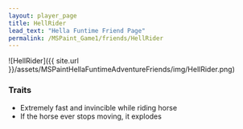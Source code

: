 ```yaml
---
layout: player_page
title: HellRider
lead_text: "Hella Funtime Friend Page" 
permalink: /MSPaint_Game1/friends/HellRider
---
```

![HellRider]({{ site.url }}/assets/MSPaintHellaFuntimeAdventureFriends/img/HellRider.png)

### Traits

* Extremely fast and invincible while riding horse
* If the horse ever stops moving, it explodes

